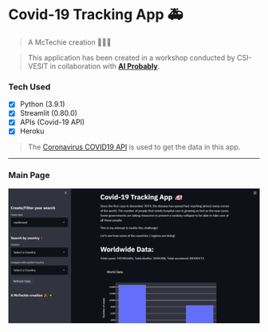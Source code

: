 # Covid-19 Tracking App 🚑

> A McTechie creation 👨‍🎨✨

> This application has been created in a workshop conducted by CSI-VESIT in collaboration with **[AI Probably](https://aiprobably.com/)**.

### Tech Used

- [x] Python (3.9.1)
- [x] Streamlit (0.80.0)
- [x] APIs (Covid-19 API)
- [x] Heroku

> The [Coronavirus COVID19 API](https://documenter.getpostman.com/view/10808728/SzS8rjbc?version=latest#81447902-b68a-4e79-9df9-1b371905e9fa) is used to get the data in this app.

---

### Main Page

![Main Page](./assets/main.png)
